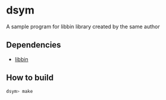 # dsym

A sample program for libbin library created by the same author 

## Dependencies

- [libbin](https://github.com/ocorreia18/libbin)

## How to build

~~~bash
dsym> make
~~~

